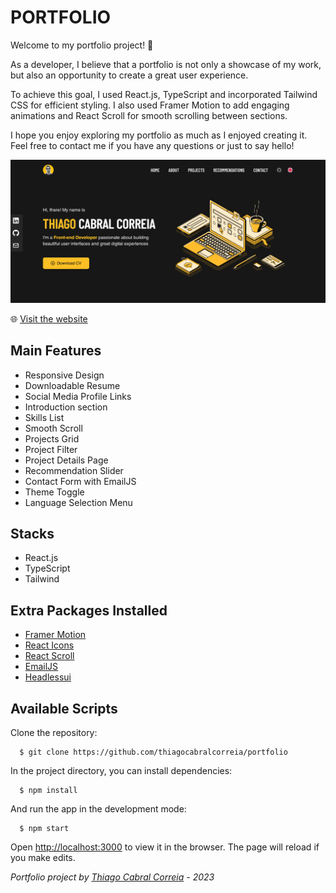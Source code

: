# PORTFOLIO

Welcome to my portfolio project! 👋

As a developer, I believe that a portfolio is not only a showcase of my work, but also an opportunity to create a great user experience.

To achieve this goal, I used React.js, TypeScript and incorporated Tailwind CSS for efficient styling. I also used Framer Motion to add engaging animations and React Scroll for smooth scrolling between sections.

I hope you enjoy exploring my portfolio as much as I enjoyed creating it. Feel free to contact me if you have any questions or just to say hello!

![[alt text: Thiago Portfolio Home page.](https://github.com/thiagocabralcorreia/portfolio/blob/main/public/thiago-portfolio-cover.png)](https://github.com/thiagocabralcorreia/portfolio/blob/main/public/thiago-portfolio-cover.png)

🌐 [Visit the website](https://thiagocabralcorreia.vercel.app)

## Main Features

- Responsive Design
- Downloadable Resume
- Social Media Profile Links
- Introduction section
- Skills List
- Smooth Scroll
- Projects Grid
- Project Filter
- Project Details Page
- Recommendation Slider
- Contact Form with EmailJS
- Theme Toggle
- Language Selection Menu

## Stacks

- React.js
- TypeScript
- Tailwind

## Extra Packages Installed

- [Framer Motion](https://www.framer.com/motion/)
- [React Icons](https://react-icons.github.io/react-icons/)
- [React Scroll](https://www.npmjs.com/package/react-scroll)
- [EmailJS](https://www.emailjs.com)
- [Headlessui](https://headlessui.com)

## Available Scripts

Clone the repository:

```
  $ git clone https://github.com/thiagocabralcorreia/portfolio
```

In the project directory, you can install dependencies:

```
  $ npm install
```

And run the app in the development mode:

```
  $ npm start
```

Open [http://localhost:3000](http://localhost:3000) to view it in the browser.
The page will reload if you make edits.

_Portfolio project by [Thiago Cabral Correia](https://www.linkedin.com/in/thiago-cabral-correia/) - 2023_
